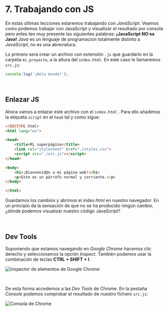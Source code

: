 # 7. Trabajando con JS

En estas últimas lecciones estaremos trabajando con *JavaScript*. Veamos como podemos trabajar con JavaScript y visualizar el resultado por consola pero antes ten muy presente las siguientes palabras: **¡JavaScript NO es Java!**  *Java* es un lenguaje de programacion totalmente distinto a *JavaScript*, no es una abreviatura.

Lo primero será crear un archivo con extensión `.js`  que guardarlo en la carpeta `mi_proyecto`, a la altura del `index.html`. En este caso le llamaremos `src.js`:

```javascript
console.log('¡Hola mundo!');
```

&nbsp;

## Enlazar JS

Ahora vamos a enlazar este archivo con el `index.html` . Para ello añadimos la etiqueta `script` en el `head` tal y como sigue:

```html
<!DOCTYPE html>
<html lang="es">

<head>
    <title>Mi superpágina</title>
    <link rel="stylesheet" href="./styles.css">
    <script src="./src.js"></script>
</head>

<body>
    <h1>¡Bienvenid@s a mi página web!</h1>
    <p>Esto es un párrafo normal y corriente.</p>
</body>

</html>
```

Guardamos los cambios y abrimos el *index.html* en nuestro navegador. En un principio da la sensación de que no se ha producido ningún cambio, ¿dónde podemos visualizar nuestro código JavaScript? 

&nbsp;

## Dev Tools

Suponiendo que estamos navegando en *Google Chrome* hacemos clic derecho y seleccionamos la opción *Inspect*. También podemos usar la combinación de teclas **CTRL + SHIFT + I**.

![Inspector de elementos de Google Chrome](https://firebasestorage.googleapis.com/v0/b/virtually-1f5e0.appspot.com/o/dashboard%2Fprofile%2F31864.3.1.js-1.png?alt=media&token=b7b68c4e-7af8-4cae-9f67-797b5c872b36)

&nbsp;

De esta forma accedemos a las *Dev Tools* de Chrome. En la pestaña *Console* podemos comprobar el resultado de nuestro fichero `src.js`:

![Consola de Chrome](https://firebasestorage.googleapis.com/v0/b/virtually-1f5e0.appspot.com/o/dashboard%2Fprofile%2F94674.3.1.js-2.png?alt=media&token=4eb07a03-d311-4a62-b241-751c6c8beaa2)